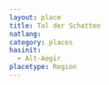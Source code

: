 ```yaml
---
layout: place
title: Tal der Schatten
natlang:
category: places
hasinit:
  - Alt-Aegir
placetype: Region
---
```

